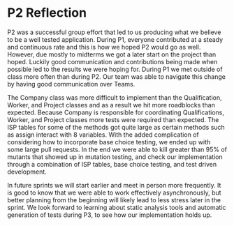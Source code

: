 # P2 Reflection

P2 was a successful group effort that led to us producing what we believe to be a well tested application. During
P1, everyone contributed at a steady and continuous rate and this is how we hoped P2 would go as well. However, due
mostly to midterms we got a later start on the project than hoped. Luckily good communication and contributions
being made when possible led to the results we were hoping for. During P1 we met outside of class more often than
during P2. Our team was able to navigate this change by having good communication over Teams.

The Company class was more difficult to implement than the Qualification, Worker, and Project classes and as a
result we hit more roadblocks than expected. Because Company is responsible for coordinating Qualifications, 
Worker, and Project classes more tests were required than expected. The ISP tables for some of the methods got
quite large as certain methods such as assign interact with 8 variables. With the added complication of considering 
how to incorporate base choice testing, we ended up with some large pull requests. In the end we were able to kill 
greater than 95% of mutants that showed up in mutation testing, and check our implementation through a combination
of ISP tables, base choice testing, and test driven development.

In future sprints we will start earlier and meet in person more frequently. It is good to know that we were able to
work effectively asynchronously, but better planning from the beginning will likely lead to less stress later in
the sprint. We look forward to learning about static analysis tools and automatic generation of tests during P3, to
see how our implementation holds up.
